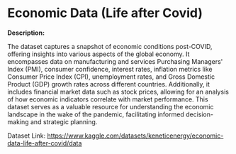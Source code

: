 # Economic Data (Life after Covid)

**Description:**

The dataset captures a snapshot of economic conditions post-COVID, offering insights into various aspects of the global economy. It encompasses data on manufacturing and services Purchasing Managers' Index (PMI), consumer confidence, interest rates, inflation metrics like Consumer Price Index (CPI), unemployment rates, and Gross Domestic Product (GDP) growth rates across different countries. Additionally, it includes financial market data such as stock prices, allowing for an analysis of how economic indicators correlate with market performance. This dataset serves as a valuable resource for understanding the economic landscape in the wake of the pandemic, facilitating informed decision-making and strategic planning.

Dataset Link: https://www.kaggle.com/datasets/keneticenergy/economic-data-life-after-covid/data
